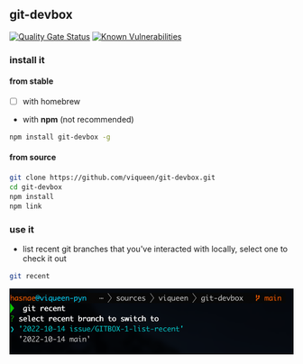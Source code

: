 ## git-devbox

[![Quality Gate Status](https://sonarcloud.io/api/project_badges/measure?project=viqueen_git-devbox&metric=alert_status)](https://sonarcloud.io/summary/new_code?id=viqueen_git-devbox)
[![Known Vulnerabilities](https://snyk.io/test/github/viqueen/git-devbox/badge.svg?targetFile=package.json)](https://snyk.io/test/github/viqueen/git-devbox?targetFile=package.json)

### install it

#### from stable

- [ ] with homebrew

- with **npm** (not recommended)

```bash
npm install git-devbox -g
```

#### from source

```bash
git clone https://github.com/viqueen/git-devbox.git
cd git-devbox
npm install
npm link
```

### use it

- list recent git branches that you've interacted with locally, select one to check it out

```bash
git recent
```

![git recent example](./docs/images/git-recent.png)
